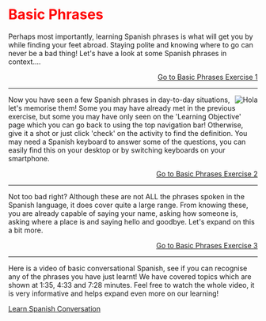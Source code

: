 <h1 style="color:red;">Basic Phrases</h1>

<p> Perhaps most importantly, learning Spanish phrases is what will get you by while finding your feet abroad. Staying polite and knowing where to go can never be a bad thing! Let's have a look at some Spanish phrases in context....</p> 

<p>
  <a style="float:right;" href="Phrases1.html" class="btn2"> Go to Basic Phrases Exercise 1</a>
  </p> 
  <div style="clear:both;"> </div>

<hr> 

<img src="https://static.wixstatic.com/media/43be81_9316e0f433a1410fa305a86e749389f2.png" alt="Hola" style="float:right;">

<p> Now you have seen a few Spanish phrases in day-to-day situations, let's memorise them! Some you may have already met in the previous exercise, but some you may have only seen on the 'Learning Objective' page which you can go back to using the top navigation bar! Otherwise, give it a shot or just click 'check' on the activity to find the definition. You may need a Spanish keyboard to answer some of the questions, you can easily find this on your desktop or by switching keyboards on your smartphone. </p> 

<p>
  <a style="float:right;" href="Phrases2.html" class="btn2"> Go to Basic Phrases Exercise 2</a>
  </p> 
  <div style="clear:both;"> </div>

<hr> 
 
 <p> Not too bad right? Although these are not ALL the phrases spoken in the Spanish language, it does cover quite a large range. From knowing these, you are already capable of saying your name, asking how someone is, asking where a place is and saying hello and goodbye. Let's expand on this a bit more. </p> 
 
<p>
  <a style="float:right;" href="Phrases3.html" class="btn2"> Go to Basic Phrases Exercise 3</a>
  </p> 
  <div style="clear:both;"> </div>
  
  <hr>
  
  <p> Here is a video of basic conversational Spanish, see if you can recognise any of the phrases you have just learnt! We have covered topics which are shown at 1:35, 4:33 and 7:28 minutes. Feel free to watch the whole video, it is very informative and helps expand even more on our learning!<p> 
  
 <a href="https://www.youtube.com/watch?v=isTm5ZEGcwI">Learn Spanish Conversation</a>
  

